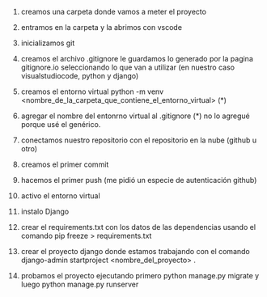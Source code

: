 1. creamos una carpeta donde vamos a meter el proyecto

2. entramos en la carpeta y la abrimos con vscode

3. inicializamos git

4. creamos el archivo .gitignore le guardamos lo generado por la pagina gitignore.io seleccionando lo que van a utilizar (en nuestro caso visualstudiocode, python y django)

5. creamos el entorno virtual python -m venv <nombre_de_la_carpeta_que_contiene_el_entorno_virtual> (*)

6. agregar el nombre del entonrno virtual al .gitignore (*) no lo agregué porque usé el genérico.

7. conectamos nuestro repositorio con el repositorio en la nube (github u otro)

8. creamos el primer commit

9. hacemos el primer push (me pidió un especie de autenticación github)

10. activo el entorno virtual

11. instalo Django

12. crear el requirements.txt con los datos de las dependencias usando el comando pip freeze > requirements.txt

13. crear el proyecto django donde estamos trabajando con el comando django-admin startproject <nombre_del_proyecto> .
14. probamos el proyecto ejecutando primero python manage.py migrate y luego python manage.py runserver